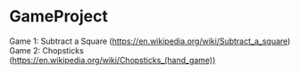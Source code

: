 # GameProject
Game 1: Subtract a Square (https://en.wikipedia.org/wiki/Subtract_a_square)
Game 2: Chopsticks (https://en.wikipedia.org/wiki/Chopsticks_(hand_game))
